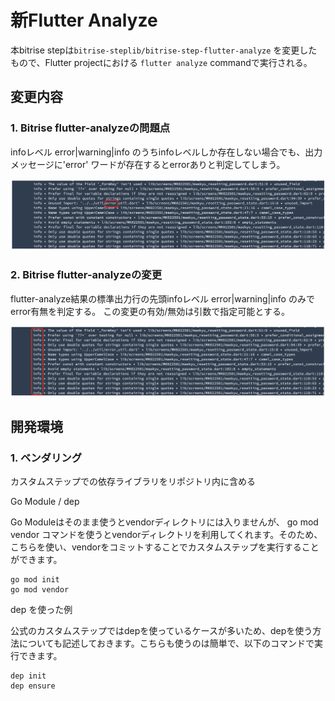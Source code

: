 # 新Flutter Analyze

本bitrise stepは`bitrise-steplib/bitrise-step-flutter-analyze` を変更したもので、Flutter projectにおける `flutter analyze` commandで実行される。


## 変更内容

### 1. Bitrise flutter-analyzeの問題点
infoレベル error|warning|info のうちinfoレベルしか存在しない場合でも、出力メッセージに'error' ワードが存在するとerrorありと判定してしまう。

![before log](doc_image/before_log.png)

### 2. Bitrise flutter-analyzeの変更
flutter-analyze結果の標準出力行の先頭infoレベル error|warning|info のみでerror有無を判定する。
この変更の有効/無効は引数で指定可能とする。

![edit log](doc_image/edit_log.png)

## 開発環境

### 1. ベンダリング

カスタムステップでの依存ライブラリをリポジトリ内に含める

Go Module / dep

Go Moduleはそのまま使うとvendorディレクトリには入りませんが、 go mod vendor コマンドを使うとvendorディレクトリを利用してくれます。そのため、こちらを使い、vendorをコミットすることでカスタムステップを実行することができます。

```
go mod init
go mod vendor
```

dep を使った例

公式のカスタムステップではdepを使っているケースが多いため、depを使う方法についても記述しておきます。こちらも使うのは簡単で、以下のコマンドで実行できます。

```
dep init
dep ensure
```

